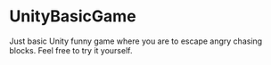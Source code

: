 # UnityBasicGame
Just basic Unity funny game where you are to escape angry chasing blocks. Feel free to try it yourself.
